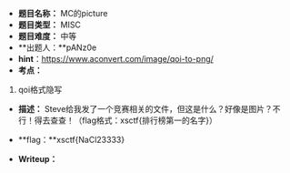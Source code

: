 * **题目名称：** MC的picture
* **题目类型：** MISC
* **题目难度：** 中等
* **出题人：**pANz0e
* **hint**：https://www.aconvert.com/image/qoi-to-png/
* **考点：**  

1. qoi格式隐写


* **描述：**  Steve给我发了一个竞赛相关的文件，但这是什么？好像是图片？不行！得去查查！（flag格式：xsctf{排行榜第一的名字}）

* **flag：**xsctf{NaCl23333}

* **Writeup：** 

